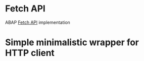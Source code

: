 # Fetch API

ABAP [Fetch API](https://developer.mozilla.org/en-US/docs/Web/API/Fetch_API) implementation

# Simple minimalistic wrapper for HTTP client
